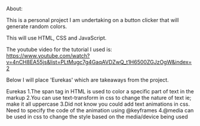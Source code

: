 About:

This is a personal project I am undertaking on a button clicker that will generate random colors.

This will use HTML, CSS and JavaScript.

The youtube video for the tutorial I used is: https://www.youtube.com/watch?v=4nCH8EA55js&list=PLtMugc7g4GaqAVDZwQ_t1H6500ZGJzOgW&index=2

Below I will place 'Eurekas' which are takeaways from the project.

Eurekas
1.The span tag in HTML is used to color a specific part of text in the markup
2.You can use text-transform in css to change the nature of text ie; make it all uppercase
3.Did not know you could add text animations in css. Need to specify the code of the animation using @keyframes
4.@media can be used in css to change the style based on the media/device being used